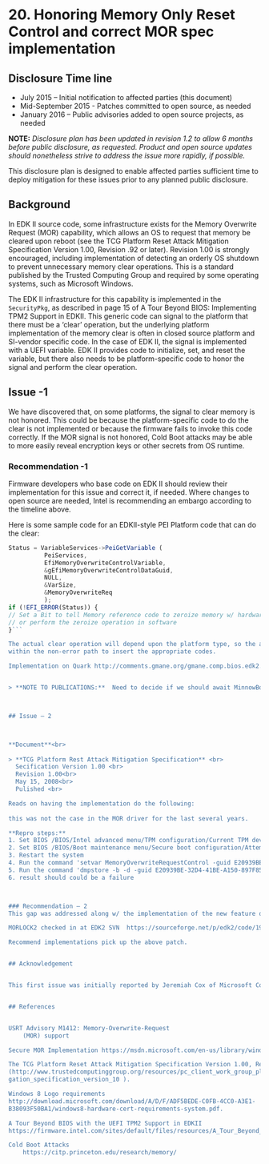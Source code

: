 # 20. Honoring Memory Only Reset Control and correct MOR spec implementation



## Disclosure Time line


* July 2015 – Initial notification to affected parties (this document)
* Mid-September 2015 - Patches committed to open source, as needed
* January 2016 – Public advisories added to open source projects, as needed



**NOTE:** *Disclosure plan has been updated in revision 1.2 to allow 6 months before public disclosure, as
requested. Product and open source updates should nonetheless strive to address the issue more rapidly,
if possible.*

This disclosure plan is designed to enable affected parties sufficient time to deploy mitigation for these
issues prior to any planned public disclosure.



## Background




In EDK II source code, some infrastructure exists for the Memory Overwrite Request (MOR) capability,
which allows an OS to request that memory be cleared upon reboot (see the TCG Platform Reset Attack
Mitigation Specification Version 1.00, Revision .92 or later). Revision 1.00 is strongly encouraged,
including implementation of detecting an orderly OS shutdown to prevent unnecessary memory clear
operations. This is a standard published by the Trusted Computing Group and required by some
operating systems, such as Microsoft Windows.


The EDK II infrastructure for this capability is implemented in the ```SecurityPkg```, as described in page 15 of
A Tour Beyond BIOS: Implementing TPM2 Support in EDKII. This generic code can signal to the platform
that there must be a ‘clear’ operation, but the underlying platform implementation of the memory clear
is often in closed source platform and SI-vendor specific code. In the case of EDK II, the signal is
implemented with a UEFI variable. EDK II provides code to initialize, set, and reset the variable, but there
also needs to be platform-specific code to honor the signal and perform the clear operation.


## Issue -1 


We have discovered that, on some platforms, the signal to clear memory is not honored. This could be
because the platform-specific code to do the clear is not implemented or because the firmware fails to
invoke this code correctly. If the MOR signal is not honored, Cold Boot attacks may be able to more
easily reveal encryption keys or other secrets from OS runtime.


### Recommendation -1


Firmware developers who base code on EDK II should review their implementation for this issue and
correct it, if needed. Where changes to open source are needed, Intel is recommending an embargo
according to the timeline above.

Here is some sample code for an EDKII-style PEI Platform code that can do the clear:
```javascript
Status = VariableServices->PeiGetVariable (
          PeiServices,
          EfiMemoryOverwriteControlVariable,
          &gEfiMemoryOverwriteControlDataGuid,
          NULL,
          &VarSize,
          &MemoryOverwriteReq
          );
if (!EFI_ERROR(Status)) {
// Set a Bit to tell Memory reference code to zeroize memory w/ hardware engine
// or perform the zeroize operation in software
}```

The actual clear operation will depend upon the platform type, so the above example only has a placeholder
within the non-error path to insert the appropriate codes.

Implementation on Quark http://comments.gmane.org/gmane.comp.bios.edk2.devel/7022 


> **NOTE TO PUBLICATIONS:**  Need to decide if we should await MinnowBoard Max applying HSD 216056  this fix (Fixed in Release 91 of MinnowBoard MAX) now that the 1/16 embargo from USRT has passed.   Also, maybe replace above code sample w/ the Galileo impl?



## Issue – 2



**Document**<br>
  
> **TCG Platform Rest Attack Mitigation Specification** <br>
  Secification Version 1.00 <br>
  Revision 1.00<br>
  May 15, 2008<br>
  Pulished <br>

Reads on having the implementation do the following:
 
this was not the case in the MOR driver for the last several years.  

**Repro steps:**
1. Set BIOS /BIOS/Intel advanced menu/TPM configuration/Current TPM device = dTPM 2.0 
2. Set BIOS /BIOS/Boot maintenance menu/Secure boot configuration/Attempt Secure boot = checked 
3. Restart the system
4. Run the command 'setvar MemoryOverwriteRequestControl -guid E20939BE-32D4-41BE-A150-897F85D49829 -nv -bs -rt = 01' in EFI_shell
5. Run the command 'dmpstore -b -d -guid E20939BE-32D4-41BE-A150-897F85D49829' in EFI_shell
6. result should could be a failure



### Recommendation – 2
This gap was addressed along w/ the implementation of the new feature described in https://msdn.microsoft.com/en-us/library/windows/hardware/mt270973(v=vs.85).aspx in the EDKII implementation 

MORLOCK2 checked in at EDK2 SVN  https://sourceforge.net/p/edk2/code/19690

Recommend implementations pick up the above patch.


## Acknowledgement


This first issue was initially reported by Jeremiah Cox of Microsoft Corporation.  Second issue was reported both by Intel internal testing and Jeremiah Cox of Microsoft Corporation.


## References


USRT Advisory M1412: Memory-Overwrite-Request
	(MOR) support

Secure MOR Implementation https://msdn.microsoft.com/en-us/library/windows/hardware/mt270973(v=vs.85).aspx

The TCG Platform Reset Attack Mitigation Specification Version 1.00, Revision .92 or later. Revision 1.00
(http://www.trustedcomputinggroup.org/resources/pc_client_work_group_platform_reset_attack_miti
gation_specification_version_10 ).

Windows 8 Logo requirements
http://download.microsoft.com/download/A/D/F/ADF5BEDE-C0FB-4CC0-A3E1-
B38093F50BA1/windows8-hardware-cert-requirements-system.pdf.

A Tour Beyond BIOS with the UEFI TPM2 Support in EDKII
https://firmware.intel.com/sites/default/files/resources/A_Tour_Beyond_BIOS_Implementing_TPM2_Support_in_EDKII.pdf

Cold Boot Attacks
	https://citp.princeton.edu/research/memory/
